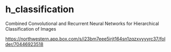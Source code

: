 # h_classification
Combined Convolutional and Recurrent Neural Networks for Hierarchical Classification of Images

https://northwestern.app.box.com/s/i23bm7eee5irjt164sn1zqzxvyyyrc37/folder/70446923518
